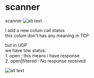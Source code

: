 # scanner
scanner
![alt text](https://raw.githubusercontent.com/0xf1f1/second/master/img/Screenshot%20from%202019-02-25%2010-56-00.png)



I add a new colum call status <br />
this colum don't has any meaning in TCP<br />

but in UDP<br />
  we have tow status:<br />
     1. open : this means i have response<br />
     2. open|filtered : No response received<br />
  
  
  ![alt text](https://raw.githubusercontent.com/0xf1f1/second/master/img/status.png)
